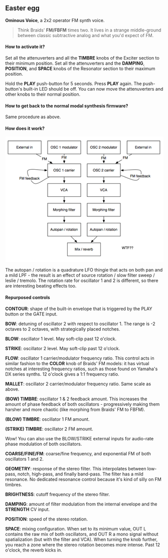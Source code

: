 ## Easter egg

**Ominous Voice**, a 2x2 operator FM synth voice.

> Think Braids' **FM/FBFM** times two. It lives in a strange middle-ground between classic subtractive analog and what you'd expect of FM.

#### How to activate it?

Set all the attenuverters and all the **TIMBRE** knobs of the Exciter section to their minimum position. Set all the attenuverters and the **DAMPING**, **POSITION**, and **SPACE** knobs of the Resonator section to their maximum position.

Hold the **PLAY** push-button for 5 seconds. Press **PLAY** again. The push-button's built-in LED should be off. You can now move the attenuverters and other knobs to their normal position.

#### How to get back to the normal modal synthesis firmware?

Same procedure as above.

#### How does it work?

![](images/ominous.png)

The autopan / rotation is a quadrature LFO thingie that acts on both pan and a mild LPF - the result is an effect of source rotation / slow filter sweep / leslie / tremolo. The rotation rate for oscillator 1 and 2 is different, so there are interesting beating effects too.

#### Repurposed controls

**CONTOUR**: shape of the built-in envelope that is triggered by the PLAY button or the GATE input.

**BOW**: detuning of oscillator 2 with respect to oscillator 1. The range is -2 octaves to 2 octaves, with strategically placed notches.

**BLOW**: oscillator 1 level. May soft-clip past 12 o'clock.

**STRIKE**: oscillator 2 level. May soft-clip past 12 o'clock.

**FLOW**: oscillator 1 carrier/modulator frequency ratio. This control acts in similar fashion to the **COLOR** knob of Braids' FM models: it has virtual notches at interesting frequency ratios, such as those found on Yamaha's DX series synths. 12 o'clock gives a 1:1 frequency ratio.

**MALLET**: oscillator 2 carrier/modulator frequency ratio. Same scale as above.

**(BOW) TIMBRE**: oscillator 1 & 2 feedback amount. This increases the amount of phase feedback of both oscillators - progressively making them harsher and more chaotic (like morphing from Braids' FM to FBFM).

**(BLOW) TIMBRE**: oscillator 1 FM amount.

**(STRIKE) TIMBRE**: oscillator 2 FM amount.

Wow! You can also use the BLOW/STRIKE external inputs for audio-rate phase modulation of both oscillators.

**COARSE/FINE/FM**: coarse/fine frequency, and exponential FM of both oscillators 1 and 2.

**GEOMETRY**: response of the stereo filter. This interpolates between low-pass, notch, high-pass, and finally band-pass. The filter has a mild resonance. No dedicated resonance control because it's kind of silly on FM timbres.

**BRIGHTNESS**: cutoff frequency of the stereo filter.

**DAMPING**: amount of filter modulation from the internal envelope and the **STRENGTH** CV input.

**POSITION**: speed of the stereo rotation.

**SPACE**: mixing configuration. When set to its minimum value, OUT L contains the raw mix of both oscillators, and OUT R a mono signal without spatialization (but with the filter and VCA). When turning the knob further, you reach a zone where the stereo rotation becomes more intense. Past 12 o'clock, the reverb kicks in.